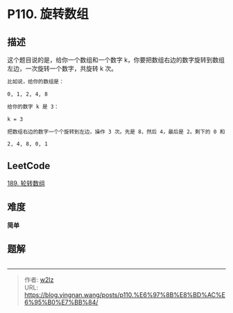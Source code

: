 # P110. 旋转数组


<!--more-->

## 描述

这个题目说的是，给你一个数组和一个数字 k，你要把数组右边的数字旋转到数组左边，一次旋转一个数字，共旋转 k 次。

```markdown
比如说，给你的数组是：

0, 1, 2, 4, 8

给你的数字 k 是 3：

k = 3

把数组右边的数字一个个旋转到左边，操作 3 次。先是 8，然后 4，最后是 2。剩下的 0 和 1 保持不动。最后得到旋转后的数组是：

2, 4, 8, 0, 1
```

## LeetCode

[189. 轮转数组](https://leetcode.cn/problems/rotate-array/description/)

## 难度

**简单**

## 题解

```java

```


---

> 作者: [w2lz](https://github.com/w2lz)  
> URL: https://blog.yingnan.wang/posts/p110.%E6%97%8B%E8%BD%AC%E6%95%B0%E7%BB%84/  


